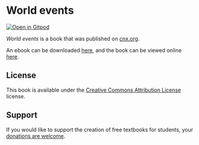 # World events

[![Open in Gitpod](https://gitpod.io/button/open-in-gitpod.svg)](https://gitpod.io/from-referrer/)

_World events_ is a book that was published on [cnx.org](https://cnx.org/).

An ebook can be downloaded [here](https://github.com/cnx-user-books/cnxbook-world-events/releases/latest), and the book can be viewed online [here](https://github.com/cnx-user-books/cnxbook-world-events/releases/latest).

## License
This book is available under the [Creative Commons Attribution License](./LICENSE) license.

## Support
If you would like to support the creation of free textbooks for students, your [donations are welcome](https://riceconnect.rice.edu/donation/support-openstax-banner).
